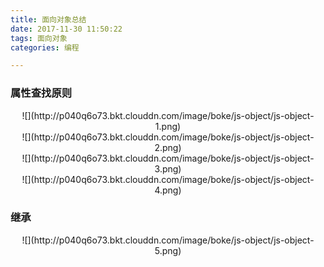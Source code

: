 ```yaml
---
title: 面向对象总结
date: 2017-11-30 11:50:22
tags: 面向对象
categories: 编程

---
```

### 属性查找原则
<div align=center>
![](http://p040q6o73.bkt.clouddn.com/image/boke/js-object/js-object-1.png)</br>
![](http://p040q6o73.bkt.clouddn.com/image/boke/js-object/js-object-2.png)</br>
![](http://p040q6o73.bkt.clouddn.com/image/boke/js-object/js-object-3.png)</br>
![](http://p040q6o73.bkt.clouddn.com/image/boke/js-object/js-object-4.png)
</div>

### 继承
<div align=center>
![](http://p040q6o73.bkt.clouddn.com/image/boke/js-object/js-object-5.png)
</div>